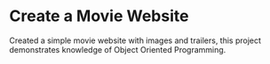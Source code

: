 ﻿# Create a Movie Website
 
 Created a simple movie website with images and trailers, this project demonstrates knowledge of Object Oriented Programming.
